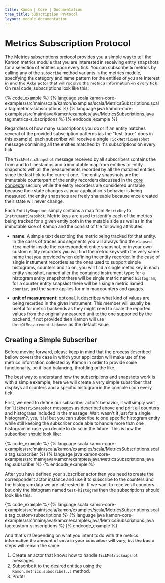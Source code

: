 ```yaml
---
title: Kamon | Core | Documentation
tree_title: Subscription Protocol
layout: module-documentation
---
```


Metrics Subscription Protocol
=============================

The Metrics subscriptions protocol provides you a simple way to tell the Kamon metrics module that you are interested in
receiving entity snapshots for a selection of entities upon every tick. You can subscribe to metrics by calling any of
the `subscribe` method variants in the metrics module, specifying the category and name pattern for the entities of
you are interest in and the Akka actor that will receive the metrics information on every tick. On real code,
subscriptions look like this:

{% code_example %}
{%   language scala kamon-core-examples/src/main/scala/kamon/examples/scala/MetricsSubscriptions.scala tag:metrics-subscriptions %}
{%   language java kamon-core-examples/src/main/java/kamon/examples/java/MetricsSubscriptions.java tag:metrics-subscriptions %}
{% endcode_example %}

Regardless of how many subscriptions you do or if an entity matches several of the provided subscription patterns (as
the "test-trace" does in this example), each subscriber will receive a single `TickMetricSnasphot` message containing
all the entities matched by it's subscriptions on every tick.

The `TickMetricSnapshot` message received by all subscribers contains the from and to timestamps and a immutable map
from entities to entity snapshots with all the measurements recorded by all the matched entities since the last tick to
the current one. The entity snapshots are the immutable counterpart of the entity recorders discussed in the [core
concepts] section; while the entity recorders are considered unstable because their state changes as your application's
behavior is being measured, the entity snapshots are freely shareable because once created their state will never
change.

Each `EntitySnapshot` simply contains a map from `MetricKey` to `InstrumentSnapshot`. Metric keys are used to identify
each of the metrics being tracked for a given entity both in the mutable side as well as in the immutable side of Kamon
and the consist of the following attributes:

* __name__: A simple text describing the metric being tracked for that entity. In the cases of traces and segments you
will always find the `elapsed-time` metric inside the correspondent entity snapshot, or in your own custom entity
recorders you will find the metric keys with the very same name that you provided when defining the entity recorder. In
the case of single instrument recorders as the ones used to support simple histograms, counters and so on, you will find
a single metric key in each entity snapshot, named after the contained instrument type; for a histogram entity snapshot
there will be single metric named `histogram`, for a counter entity snapshot there will be a single metric named
`counter`, and the same applies for min max counters and gauges.

* __unit of measurement__: optional, it describes what kind of values are being recorded in the given instrument. This
member will usually be useful for metric backends as they might need to scale the reported values from the originally
measured unit to the one supported by the backend. If not provided then Kamon will use `UnitOfMeasurement.Unknown` as
the default value.



Creating a Simple Subscriber
----------------------------
Before moving forward, please keep in mind that the process described bellow covers the case in which your application
will make use of the metrics information collected by Kamon in order to provide some functionality, be it load
balancing, throttling or the like.

The best way to understand how the subscriptions and snapshots work is with a simple example; here we will create a very
simple subscriber that displays all counters and a specific histogram in the console upon every tick.

First, we need to define our subscriber actor's behavior, it will simply wait for `TickMetricSnapshot` messages as
described above and print all counters and histograms included in the message. Wait, wasn't it just for a single
histogram?, yes, it is! but you can subscribe to one specific histogram entity while still keeping the subscriber code
able to handle more than one histogram in case you decide to do so in the future. This is how the subscriber should look
like:

{% code_example %}
{%   language scala kamon-core-examples/src/main/scala/kamon/examples/scala/MetricsSubscriptions.scala tag:subscriber %}
{%   language java kamon-core-examples/src/main/java/kamon/examples/java/MetricsSubscriptions.java tag:subscriber %}
{% endcode_example %}

After you have defined your subscriber actor then you need to create the correspondent actor instance and use it to
subscribe to the counters and the histogram data we are interested in. If we want to receive all counters but only the
histogram named `test-histogram` then the subscriptions should look like this:

{% code_example %}
{%   language scala kamon-core-examples/src/main/scala/kamon/examples/scala/MetricsSubscriptions.scala tag:custom-subscriptions %}
{%   language java kamon-core-examples/src/main/java/kamon/examples/java/MetricsSubscriptions.java tag:custom-subscriptions %}
{% endcode_example %}

And that's it! Depending on what you intent to do with the metrics information the amount of code in your subscriber
will vary, but the basic steps will remain the same:

1. Create an actor that knows how to handle `TickMetricSnapshot` messages.
2. Subscribe it to the desired entities using the `Kamon.metrics.subscribe(..)` method.
3. Profit!


[core concepts]: ../core-concepts/
